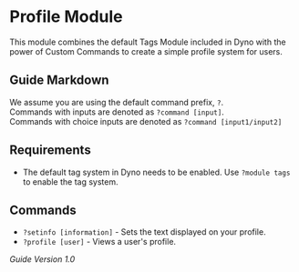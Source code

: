 # Profile Module

This module combines the default Tags Module included in Dyno with the power of Custom Commands to create a simple profile system for users.

## Guide Markdown
We assume you are using the default command prefix, `?`.  
Commands with inputs are denoted as `?command [input]`.  
Commands with choice inputs are denoted as `?command [input1/input2]`

## Requirements
* The default tag system in Dyno needs to be enabled. Use ``?module tags`` to enable the tag system.  

## Commands
* ``?setinfo [information]`` - Sets the text displayed on your profile.  
* ``?profile [user]`` - Views a user's profile.  



*Guide Version 1.0*
